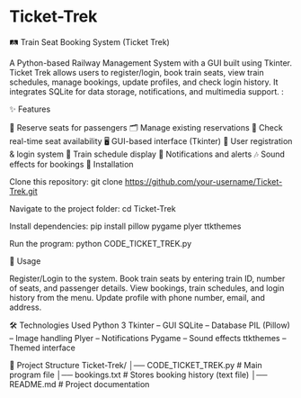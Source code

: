 # Ticket-Trek
🛤️ Train Seat Booking System (Ticket Trek)

A Python-based Railway Management System with a GUI built using Tkinter.  Ticket Trek allows users to register/login, book train seats, view train schedules,  manage bookings, update profiles, and check login history.  It integrates SQLite for data storage, notifications, and multimedia support.
:


✨ Features

📌 Reserve seats for passengers
🗂️ Manage existing reservations
🔎 Check real-time seat availability
🖥️ GUI-based interface (Tkinter)
👤 User registration & login system
📅 Train schedule display
📨 Notifications and alerts
🎶 Sound effects for bookings
🚀 Installation

Clone this repository:
git clone https://github.com/your-username/Ticket-Trek.git

Navigate to the project folder:
cd Ticket-Trek

Install dependencies:
pip install pillow pygame plyer ttkthemes

Run the program:
python CODE_TICKET_TREK.py

📖 Usage

Register/Login to the system.
Book train seats by entering train ID, number of seats, and passenger details.
View bookings, train schedules, and login history from the menu.
Update profile with phone number, email, and address.

🛠️ Technologies Used
Python 3
Tkinter – GUI
SQLite – Database
PIL (Pillow) – Image handling
Plyer – Notifications
Pygame – Sound effects
ttkthemes – Themed interface

📂 Project Structure
Ticket-Trek/
│── CODE_TICKET_TREK.py   # Main program file
│── bookings.txt          # Stores booking history (text file)
│── README.md             # Project documentation
